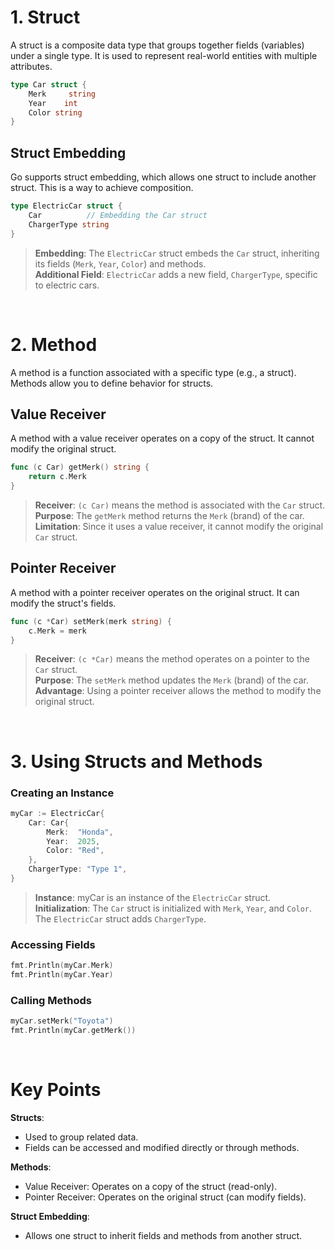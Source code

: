 # 1. Struct
A struct is a composite data type that groups together fields (variables) under 
a single type. It is used to represent real-world entities with multiple attributes.

```go
type Car struct {
	Merk     string
	Year    int
	Color string
}
```


## Struct Embedding
Go supports struct embedding, which allows one struct to include another struct. 
This is a way to achieve composition.

```go
type ElectricCar struct {
    Car          // Embedding the Car struct
    ChargerType string
}
```
> **Embedding**: The `ElectricCar` struct embeds the `Car` struct, inheriting its
> fields (`Merk`, `Year`, `Color`) and methods.  
> **Additional Field**: `ElectricCar` adds a new field, `ChargerType`, specific to
> electric cars.  

<br />

# 2. Method
A method is a function associated with a specific type (e.g., a struct). Methods allow 
you to define behavior for structs.

## Value Receiver
A method with a value receiver operates on a copy of the struct. It cannot modify the 
original struct.
```go
func (c Car) getMerk() string {
    return c.Merk
}
```
> **Receiver**: `(c Car)` means the method is associated with the `Car` struct.  
> **Purpose**: The `getMerk` method returns the `Merk` (brand) of the car.  
> **Limitation**: Since it uses a value receiver, it cannot modify the original `Car` struct.

## Pointer Receiver
A method with a pointer receiver operates on the original struct. It can modify the struct's fields.

```go
func (c *Car) setMerk(merk string) {
    c.Merk = merk
}
```
> **Receiver**: `(c *Car)` means the method operates on a pointer to the `Car` struct.  
> **Purpose**: The `setMerk` method updates the `Merk` (brand) of the car.  
> **Advantage**: Using a pointer receiver allows the method to modify the original struct.

<br />

# 3. Using Structs and Methods
### Creating an Instance
```go
myCar := ElectricCar{
    Car: Car{
        Merk:  "Honda",
        Year:  2025,
        Color: "Red",
    },
    ChargerType: "Type 1",
}
```
> **Instance**: myCar is an instance of the `ElectricCar` struct.  
> **Initialization**: The `Car` struct is initialized with `Merk`, `Year`, and `Color`.
> The `ElectricCar` struct adds `ChargerType`.

### Accessing Fields
```go
fmt.Println(myCar.Merk)
fmt.Println(myCar.Year)
```

### Calling Methods
```go
myCar.setMerk("Toyota")
fmt.Println(myCar.getMerk())
```

<br />

# Key Points
**Structs**:
+ Used to group related data.
+ Fields can be accessed and modified directly or through methods.

**Methods**:
+ Value Receiver: Operates on a copy of the struct (read-only).
+ Pointer Receiver: Operates on the original struct (can modify fields).

**Struct Embedding**:
+ Allows one struct to inherit fields and methods from another struct.
